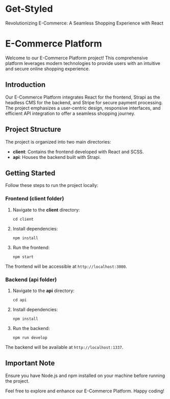 # Get-Styled

Revolutionizing E-Commerce: A Seamless Shopping Experience with React

# E-Commerce Platform

Welcome to our E-Commerce Platform project! This comprehensive platform leverages modern technologies to provide users with an intuitive and secure online shopping experience.

## Introduction

Our E-Commerce Platform integrates React for the frontend, Strapi as the headless CMS for the backend, and Stripe for secure payment processing. The project emphasizes a user-centric design, responsive interfaces, and efficient API integration to offer a seamless shopping journey.

## Project Structure

The project is organized into two main directories:

- **client**: Contains the frontend developed with React and SCSS.
- **api**: Houses the backend built with Strapi.

## Getting Started

Follow these steps to run the project locally:

### Frontend (client folder)

1. Navigate to the **client** directory:
   ```
   cd client
   ```
2. Install dependencies:
   ```
   npm install
   ```
3. Run the frontend:
   ```
   npm start
   ```

The frontend will be accessible at `http://localhost:3000`.

### Backend (api folder)

1. Navigate to the **api** directory:
   ```
   cd api
   ```
2. Install dependencies:
   ```
   npm install
   ```
3. Run the backend:
   ```
   npm run develop
   ```

The backend will be available at `http://localhost:1337`.

## Important Note

Ensure you have Node.js and npm installed on your machine before running the project.

Feel free to explore and enhance our E-Commerce Platform. Happy coding!
